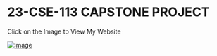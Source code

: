 # 23-CSE-113 CAPSTONE PROJECT

Click on the Image to View My Website

<a href="https://mumbai-indians-paltan.vercel.app">![image](https://github.com/user-attachments/assets/765e0881-cbca-4994-afb3-44ddd527bfa7)</a>
